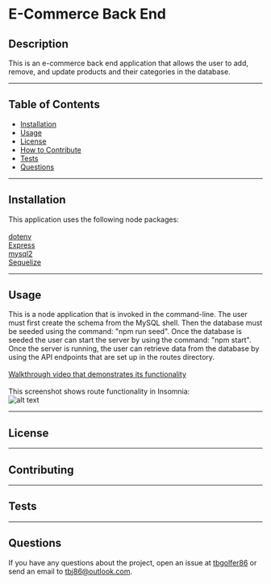 # E-Commerce Back End
  
  ## Description
  This is an e-commerce back end application that allows the user to add, remove, and update products and their categories in the database.

---

  ## Table of Contents  

  - [Installation](#installation)
  - [Usage](#usage)
  - [License](#license)
  - [How to Contribute](#contribute)
  - [Tests](#tests)
  - [Questions](#questions)

---

  ## Installation
  This application uses the following node packages:<br><br>
  [dotenv](https://www.npmjs.com/package/dotenv)<br>
  [Express](https://www.npmjs.com/package/express)<br>
  [mysql2](https://www.npmjs.com/package/mysql2)<br>
  [Sequelize](https://www.npmjs.com/package/sequelize)

---

  ## Usage
  This is a node application that is invoked in the command-line. The user must first create the schema from the MySQL shell. Then the database must be seeded using the command: "npm run seed". Once the database is seeded the user can start the server by using the command: "npm start". Once the server is running, the user can retrieve data from the database by using the API endpoints that are set up in the routes directory.<br><br>
  [Walkthrough video that demonstrates its functionality](https://drive.google.com/file/d/1_djH8XwT1gUmvlsSl1MrOrKzSZi8A-CO/view)<br><br>
  This screenshot shows route functionality in Insomnia:<br>
  ![alt text](./assets/images/Screenshot%202023-03-08%20at%203.43.48%20PM.png)

---

  ## License
  
  
---

  ## Contributing
  

---

  ## Tests 
  

---

  ## Questions
  If you have any questions about the project, open an issue at [tbgolfer86](https://www.github.com/tbgolfer86) or send an email to tbj86@outlook.com.